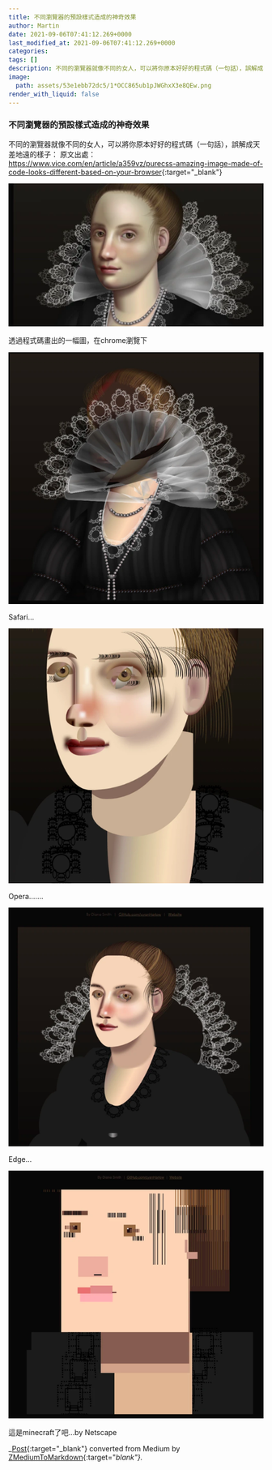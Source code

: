 ```yaml
---
title: 不同瀏覽器的預設樣式造成的神奇效果
author: Martin
date: 2021-09-06T07:41:12.269+0000
last_modified_at: 2021-09-06T07:41:12.269+0000
categories: 
tags: []
description: 不同的瀏覽器就像不同的女人，可以將你原本好好的程式碼（一句話），誤解成天差地遠的樣子：…
image:
  path: assets/53e1ebb72dc5/1*OCC865ub1pJWGhxX3e8QEw.png
render_with_liquid: false
---
```


### 不同瀏覽器的預設樣式造成的神奇效果

不同的瀏覽器就像不同的女人，可以將你原本好好的程式碼（一句話），誤解成天差地遠的樣子：
原文出處： [https://www\.vice\.com/en/article/a359vz/purecss\-amazing\-image\-made\-of\-code\-looks\-different\-based\-on\-your\-browser](https://www.vice.com/en/article/a359vz/purecss-amazing-image-made-of-code-looks-different-based-on-your-browser){:target="_blank"}


![透過程式碼畫出的一幅圖，在chrome瀏覽下](/assets/53e1ebb72dc5/1*OCC865ub1pJWGhxX3e8QEw.png)

透過程式碼畫出的一幅圖，在chrome瀏覽下


![Safari…](/assets/53e1ebb72dc5/1*fJQv2bFofmHp2vXSSgMUdg.png)

Safari…


![Opera……\.](/assets/53e1ebb72dc5/1*AeAQog7P2CydDHwmDXXxYw.png)

Opera……\.


![Edge…](/assets/53e1ebb72dc5/1*uYovwgF4fL68pB9xPmDuFQ.png)

Edge…


![這是minecraft了吧…by Netscape](/assets/53e1ebb72dc5/1*Jz8g1LkEvWbhtZht3__T_g.png)

這是minecraft了吧…by Netscape



_[Post](https://medium.com/@martin87713/%E4%B8%8D%E5%90%8C%E7%80%8F%E8%A6%BD%E5%99%A8%E7%9A%84%E9%A0%90%E8%A8%AD%E6%A8%A3%E5%BC%8F%E9%80%A0%E6%88%90%E7%9A%84%E7%A5%9E%E5%A5%87%E6%95%88%E6%9E%9C-53e1ebb72dc5){:target="_blank"} converted from Medium by [ZMediumToMarkdown](https://github.com/ZhgChgLi/ZMediumToMarkdown){:target="_blank"}._
